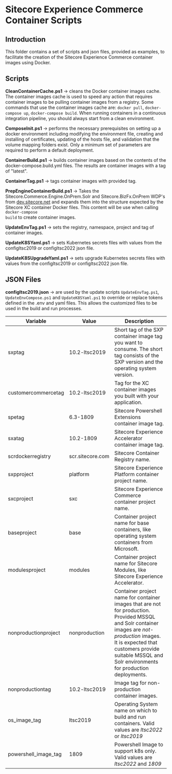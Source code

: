 # Sitecore Experience Commerce Container Scripts

## Introduction

This folder contains a set of scripts and json files, provided as examples, to facilitate the creation of the Sitecore Experience Commerce container images using Docker.

## Scripts

**CleanContainerCache.ps1** -> cleans the Docker container images cache. The container images cache is used to speed any action that requires container images to be pulling container images from a registry. Some commands that use the container images cache are: <code>docker pull</code>, <code>docker-compose up</code>, <code>docker-compose build</code>. When running containers in a continuous integration pipeline, you should always start from a clean environment.

**ComposeInit.ps1** -> performs the necessary prerequisites on setting up a docker environment including modifying the environment file, creating and installing of certificates, updating of the hosts file, and validation that the volume mapping folders exist. Only a minimum set of parameters are required to perform a default deployment.

**ContainerBuild.ps1** -> builds container images based on the contents of the docker-compose.build.yml files. The results are container images with a tag of "latest".

**ContainerTag.ps1** -> tags container images with provided tag.

**PrepEngineContainerBuild.ps1** -> Takes the Sitecore.Commerce.Engine.OnPrem.Solr and Sitecore.BizFx.OnPrem WDP's from
[dev.sitecore.net](https://dev.sitecore.net) and expands them into the structure expected by the Sitecore XC container Docker files. 
This content will be use when calling <code>docker-compose build</code> to create container images.

**UpdateEnvTag.ps1** -> sets the registry, namespace, project and tag of container images.

**UpdateK8SYaml.ps1** -> sets Kubernetes secrets files with values from the configltsc2019 or configltsc2022 json file.

**UpdateK8SUpgradeYaml.ps1** -> sets upgrade Kubernetes secrets files with values from the configltsc2019 or configltsc2022 json file.

## JSON Files

**configltsc2019.json** -> are used by the update scripts <code>UpdateEnvTag.ps1</code>, <code>UpdateEnvCompose.ps1</code> and <code>UpdateK8SYaml.ps1</code> to override or replace tokens defined in the .env and yaml files. This allows the customized files to be used in the build and run processes.

| Variable        | Value                       | Description                                                  |
| --------------- | --------------------------- | -------------------------------------------------------------|
| sxptag | 10.2-ltsc2019 | Short tag of the SXP container image tag you want to consume. The short tag consists of the SXP version and the operating system version. |
| customercommercetag | 10.2-ltsc2019 | Tag for the XC container images you built with your application. |
| spetag | 6.3-1809 | Sitecore Powershell Extensions container image tag. |
| sxatag | 10.2-1809 | Sitecore Experience Accelerator container image tag. |
| scrdockerregistry | scr.sitecore.com | Sitecore Container Registry name. |
| sxpproject | platform | Sitecore Experience Platform container project name. |
| sxcproject | sxc | Sitecore Experience Commerce container project name. |
| baseproject | base | Container project name for base containers, like operating system containers from Microsoft. |
| modulesproject | modules | Container project name for Sitecore Modules, like Sitecore Experience Accelerator. |
| nonproductionproject | nonproduction | Container project name for container images that are not for production. Provided MSSQL and Solr container images are *not-production* images. It is expected that customers provide suitable MSSQL and Solr environments for production deployments. |
| nonproductiontag | 10.2-ltsc2019 | Image tag for non-production container images. |
| os_image_tag | ltsc2019 | Operating System name on which to build and run containers. Valid values are *ltsc2022* or *ltsc2019* |
| powershell_image_tag | 1809 | Powershell Image to support k8s only. Valid values are *ltsc2022* and *1809* |
